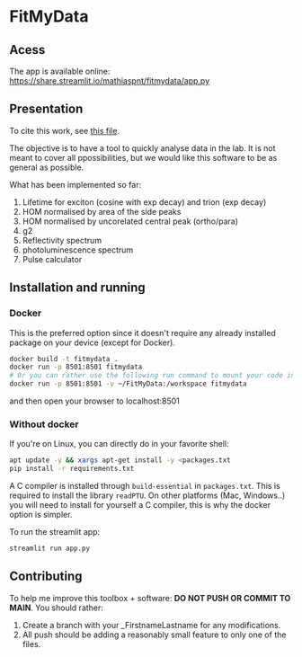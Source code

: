 # FitMyData

## Acess

The app is available online: https://share.streamlit.io/mathiaspnt/fitmydata/app.py

## Presentation

To cite this work, see [this file](./CITATION.cff).

The objective is to have a tool to quickly analyse data in the lab. It is not meant to cover all ppossibilities, but we would like this software to be as general as possible.

What has been implemented so far:
1. Lifetime for exciton (cosine with exp decay) and trion (exp decay)
2. HOM normalised by area of the side peaks
3. HOM normalised by uncorelated central peak (ortho/para)
4. g2
5. Reflectivity spectrum
6. photoluminescence spectrum
7. Pulse calculator


## Installation and running

### Docker

This is the preferred option since it doesn't require any already installed package on your device (except for Docker).

```bash
docker build -t fitmydata .
docker run -p 8501:8501 fitmydata
# Or you can rather use the following run command to mount your code into the docker so that you can change the code in your IDE and it will be sync into the docker
docker run -p 8501:8501 -v ~/FitMyData:/workspace fitmydata
```

and then open your browser to localhost:8501

### Without docker

If you're on Linux, you can directly do in your favorite shell:

```bash
apt update -y && xargs apt-get install -y <packages.txt
pip install -r requirements.txt
```


A C compiler is installed through `build-essential` in `packages.txt`. This is required to install the library `readPTU`.
On other platforms (Mac, Windows..) you will need to install for yourself a C compiler, this is why the docker option is simpler.

To run the streamlit app:

```bash
streamlit run app.py
```

## Contributing

To help me improve this toolbox + software:
**DO NOT PUSH OR COMMIT TO MAIN**.
You should rather:
1. Create a branch with your _FirstnameLastname for any modifications.
2. All push should be adding a reasonably small feature to only one of the files.
